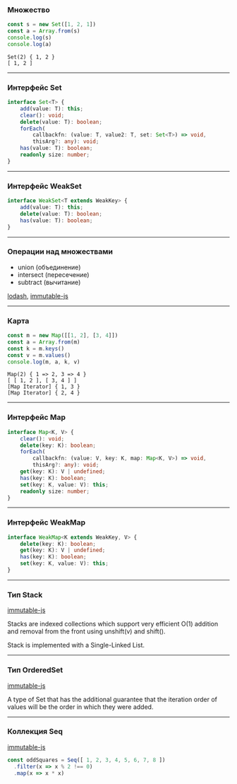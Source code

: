 ### Множество

```typescript
const s = new Set([1, 2, 1])
const a = Array.from(s)
console.log(s)
console.log(a)
```
```
Set(2) { 1, 2 }
[ 1, 2 ]
```

---

### Интерфейс Set

```typescript
interface Set<T> {
    add(value: T): this;
    clear(): void;
    delete(value: T): boolean;
    forEach(
        callbackfn: (value: T, value2: T, set: Set<T>) => void, 
        thisArg?: any): void;
    has(value: T): boolean;
    readonly size: number;
}
```

---

### Интерфейс WeakSet

```typescript
interface WeakSet<T extends WeakKey> {
    add(value: T): this;
    delete(value: T): boolean;
    has(value: T): boolean;
}
```

---

### Операции над множествами

- union (объединение)
- intersect (пересечение)
- subtract (вычитание)

[lodash](https://lodash.com),
[immutable-js](https://immutable-js.com/)

----

### Карта

```typescript
const m = new Map([[1, 2], [3, 4]])
const a = Array.from(m)
const k = m.keys()
const v = m.values()
console.log(m, a, k, v)
```
```
Map(2) { 1 => 2, 3 => 4 } 
[ [ 1, 2 ], [ 3, 4 ] ] 
[Map Iterator] { 1, 3 } 
[Map Iterator] { 2, 4 }    
```

---

### Интерфейс Map

```typescript
interface Map<K, V> {
    clear(): void;
    delete(key: K): boolean;
    forEach(
        callbackfn: (value: V, key: K, map: Map<K, V>) => void, 
        thisArg?: any): void;
    get(key: K): V | undefined;
    has(key: K): boolean;
    set(key: K, value: V): this;
    readonly size: number;
}
```

---

### Интерфейс WeakMap

```typescript
interface WeakMap<K extends WeakKey, V> {
    delete(key: K): boolean;
    get(key: K): V | undefined;
    has(key: K): boolean;
    set(key: K, value: V): this;
}
```

----

### Тип Stack 

[immutable-js](https://immutable-js.com/)

Stacks are indexed collections which support very efficient O(1) addition and removal from the front using unshift(v) and shift().

Stack is implemented with a Single-Linked List.

---

### Тип OrderedSet

[immutable-js](https://immutable-js.com/)

A type of Set that has the additional guarantee that the iteration order of values will be the order in which they were added.

---

### Коллекция Seq

[immutable-js](https://immutable-js.com/)


```typescript
const oddSquares = Seq([ 1, 2, 3, 4, 5, 6, 7, 8 ])
  .filter(x => x % 2 !== 0)
  .map(x => x * x)
```
